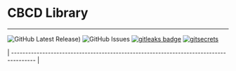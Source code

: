 # CBCD Library

---

![GitHub Latest Release)](https://img.shields.io/github/v/release/carlosrodlop/cbcd-lib?logo=github) ![GitHub Issues](https://img.shields.io/github/issues/carlosrodlop/cbcd-lib?logo=github) [![gitleaks badge](https://img.shields.io/badge/protected%20by-gitleaks-blue)](https://github.com/zricethezav/gitleaks#pre-commit) [![gitsecrets](https://img.shields.io/badge/protected%20by-gitsecrets-blue)](https://github.com/awslabs/git-secrets)

| -------------------------------------------------------------------------------------- |
